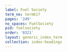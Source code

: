 ```yaml
---
label: Fuel Society
term_no: term617
pages: '249'
no_spaces: FuelSociety
pid: fuelsociety
order: '0321'
layout: generic_index_term
collection: index-headings
---
```

